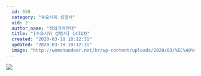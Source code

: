 ```yaml
---
  id: 650
  category: "수요시위 성명서"
  uid: 2
  author_name: "정의기억연대"
  title: "[수요시위 성명서] 1431차"
  created: "2020-03-18 18:12:31"
  updated: "2020-03-18 18:12:31"
  image: "http://womenandwar.net/kr/wp-content/uploads/2020/03/%EC%A0%9C1431%EC%B0%A8_%ED%95%9C%EA%B5%AD%EA%B8%B0%EB%8F%85%EA%B5%90%EC%9E%A5%EB%A1%9C%ED%9A%8C-%EC%A0%84%EA%B5%AD%EC%97%AC%EA%B5%90%EC%97%AD%EC%9E%90%ED%9A%8C001.jpg"
---
```

![](http://womenandwar.net/kr/wp-content/uploads/2020/03/%EC%A0%9C1431%EC%B0%A8_%ED%95%9C%EA%B5%AD%EA%B8%B0%EB%8F%85%EA%B5%90%EC%9E%A5%EB%A1%9C%ED%9A%8C-%EC%A0%84%EA%B5%AD%EC%97%AC%EA%B5%90%EC%97%AD%EC%9E%90%ED%9A%8C001.jpg)